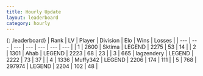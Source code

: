 ```yaml
---
title: Hourly Update
layout: leaderboard
category: hourly
---
```


{: .leaderboard}
| Rank | LV | Player | Division | Elo | Wins | Losses |
| --- | --- | --- | --- | --- | --- | --- |
| <span data-change="0">1</span> | 2600 | <span title="ID: 353063">Sktima</span> | LEGEND | <span data-change="3">2275</span> | <span data-change="1">53</span> | <span data-change="0">14</span> |
| <span data-change="0">2</span> | 1301 | <span title="ID: 402846">Ahab</span> | LEGEND | <span data-change="0">2223</span> | <span data-change="0">68</span> | <span data-change="0">23</span> |
| <span data-change="0">3</span> | 665 | <span title="ID: 628282">lagzendery</span> | LEGEND | <span data-change="0">2222</span> | <span data-change="0">73</span> | <span data-change="0">37</span> |
| <span data-change="0">4</span> | 1336 | <span title="ID: 720567">Muffy342</span> | LEGEND | <span data-change="0">2206</span> | <span data-change="0">174</span> | <span data-change="0">111</span> |
| <span data-change="0">5</span> | 768 | <span title="ID: 544038">297974</span> | LEGEND | <span data-change="0">2204</span> | <span data-change="0">102</span> | <span data-change="0">48</span> |